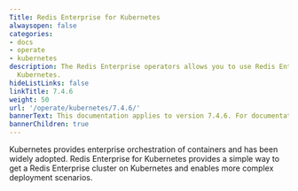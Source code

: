 ```yaml
---
Title: Redis Enterprise for Kubernetes
alwaysopen: false
categories:
- docs
- operate
- kubernetes
description: The Redis Enterprise operators allows you to use Redis Enterprise for
  Kubernetes.
hideListLinks: false
linkTitle: 7.4.6
weight: 50
url: '/operate/kubernetes/7.4.6/'
bannerText: This documentation applies to version 7.4.6. For documentation on the latest version, see [redis.io/docs/latest/operate/kubernetes/](https://redis.io/docs/latest/operate/kubernetes/).
bannerChildren: true
---
```


Kubernetes provides enterprise orchestration of containers and has been widely adopted. Redis Enterprise for Kubernetes provides a simple way to get a Redis Enterprise cluster on Kubernetes and enables more complex deployment scenarios.

